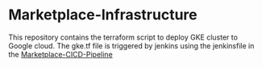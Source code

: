 # Marketplace-Infrastructure

This repository contains the terraform script to deploy GKE cluster to Google cloud. The gke.tf file is triggered by jenkins using the jenkinsfile in the [Marketplace-CICD-Pipeline](https://github.com/JKA-Consulting/Marketplace-CICD-Pipline/tree/dev)